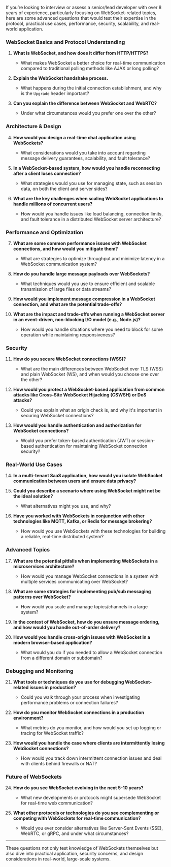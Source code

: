 If you’re looking to interview or assess a senior/lead developer with over 8 years of experience, particularly focusing on WebSocket-related topics, here are some advanced questions that would test their expertise in the protocol, practical use cases, performance, security, scalability, and real-world application.

### WebSocket Basics and Protocol Understanding

1. **What is WebSocket, and how does it differ from HTTP/HTTPS?**

   * What makes WebSocket a better choice for real-time communication compared to traditional polling methods like AJAX or long polling?

2. **Explain the WebSocket handshake process.**

   * What happens during the initial connection establishment, and why is the `Upgrade` header important?

3. **Can you explain the difference between WebSocket and WebRTC?**

   * Under what circumstances would you prefer one over the other?

### Architecture & Design

4. **How would you design a real-time chat application using WebSockets?**

   * What considerations would you take into account regarding message delivery guarantees, scalability, and fault tolerance?

5. **In a WebSocket-based system, how would you handle reconnecting after a client loses connection?**

   * What strategies would you use for managing state, such as session data, on both the client and server sides?

6. **What are the key challenges when scaling WebSocket applications to handle millions of concurrent users?**

   * How would you handle issues like load balancing, connection limits, and fault tolerance in a distributed WebSocket server architecture?

### Performance and Optimization

7. **What are some common performance issues with WebSocket connections, and how would you mitigate them?**

   * What are strategies to optimize throughput and minimize latency in a WebSocket communication system?

8. **How do you handle large message payloads over WebSockets?**

   * What techniques would you use to ensure efficient and scalable transmission of large files or data streams?

9. **How would you implement message compression in a WebSocket connection, and what are the potential trade-offs?**

10. **What are the impact and trade-offs when running a WebSocket server in an event-driven, non-blocking I/O model (e.g., Node.js)?**

    * How would you handle situations where you need to block for some operation while maintaining responsiveness?

### Security

11. **How do you secure WebSocket connections (WSS)?**

    * What are the main differences between WebSocket over TLS (WSS) and plain WebSocket (WS), and when would you choose one over the other?

12. **How would you protect a WebSocket-based application from common attacks like Cross-Site WebSocket Hijacking (CSWSH) or DoS attacks?**

    * Could you explain what an origin check is, and why it's important in securing WebSocket connections?

13. **How would you handle authentication and authorization for WebSocket connections?**

    * Would you prefer token-based authentication (JWT) or session-based authentication for maintaining WebSocket connection security?

### Real-World Use Cases

14. **In a multi-tenant SaaS application, how would you isolate WebSocket communication between users and ensure data privacy?**

15. **Could you describe a scenario where using WebSocket might not be the ideal solution?**

    * What alternatives might you use, and why?

16. **Have you worked with WebSockets in conjunction with other technologies like MQTT, Kafka, or Redis for message brokering?**

    * How would you use WebSockets with these technologies for building a reliable, real-time distributed system?

### Advanced Topics

17. **What are the potential pitfalls when implementing WebSockets in a microservices architecture?**

    * How would you manage WebSocket connections in a system with multiple services communicating over WebSocket?

18. **What are some strategies for implementing pub/sub messaging patterns over WebSocket?**

    * How would you scale and manage topics/channels in a large system?

19. **In the context of WebSocket, how do you ensure message ordering, and how would you handle out-of-order delivery?**

20. **How would you handle cross-origin issues with WebSocket in a modern browser-based application?**

    * What would you do if you needed to allow a WebSocket connection from a different domain or subdomain?

### Debugging and Monitoring

21. **What tools or techniques do you use for debugging WebSocket-related issues in production?**

    * Could you walk through your process when investigating performance problems or connection failures?

22. **How do you monitor WebSocket connections in a production environment?**

    * What metrics do you monitor, and how would you set up logging or tracing for WebSocket traffic?

23. **How would you handle the case where clients are intermittently losing WebSocket connections?**

    * How would you track down intermittent connection issues and deal with clients behind firewalls or NAT?

### Future of WebSockets

24. **How do you see WebSocket evolving in the next 5-10 years?**

    * What new developments or protocols might supersede WebSocket for real-time web communication?

25. **What other protocols or technologies do you see complementing or competing with WebSockets for real-time communication?**

    * Would you ever consider alternatives like Server-Sent Events (SSE), WebRTC, or gRPC, and under what circumstances?

---

These questions not only test knowledge of WebSockets themselves but also dive into practical application, security concerns, and design considerations in real-world, large-scale systems.
